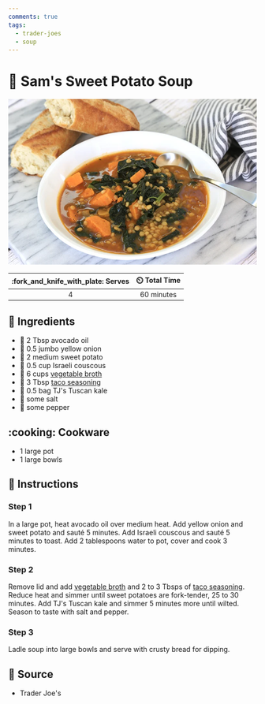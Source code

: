 ```yaml
---
comments: true
tags:
  - trader-joes
  - soup
---
```

# :stew: Sam's Sweet Potato Soup

![Sam's Sweet Potato Soup](../assets/images/sam's-sweet-potato-soup.png)

| :fork_and_knife_with_plate: Serves | :timer_clock: Total Time |
|:----------------------------------:|:-----------------------: |
| 4 | 60 minutes |

## :salt: Ingredients

- :avocado: 2 Tbsp avocado oil
- :onion: 0.5 jumbo yellow onion
- :sweet_potato: 2 medium sweet potato
- :rice: 0.5 cup Israeli couscous
- :stew: 6 cups [vegetable broth][1]
- :taco: 3 Tbsp [taco seasoning][2]
- :leafy_green: 0.5 bag TJ's Tuscan kale
- :salt: some salt
- :salt: some pepper

## :cooking: Cookware

- 1 large pot
- 1 large bowls

## :pencil: Instructions

### Step 1

In a large pot, heat avocado oil over medium heat. Add yellow onion and sweet potato and sauté 5 minutes. Add Israeli
couscous and sauté 5 minutes to toast. Add 2 tablespoons water to pot, cover and cook 3 minutes.

### Step 2

Remove lid and add [vegetable broth][1] and 2 to 3 Tbsps of [taco seasoning][2]. Reduce heat and simmer until sweet
potatoes are fork-tender, 25 to 30 minutes. Add TJ's Tuscan kale and simmer 5 minutes more until wilted. Season to
taste with salt and pepper.

### Step 3

Ladle soup into large bowls and serve with crusty bread for dipping.

## :link: Source

- Trader Joe's

[1]: <../ingredients/vegetable-broth.md>
[2]: <../ingredients/seasonings/taco-seasoning.md>
